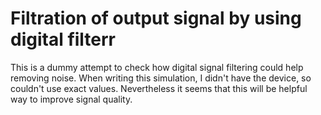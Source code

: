 # Filtration of output signal by using digital filterr

This is a dummy attempt to check how digital signal filtering could help removing noise. When writing this simulation, I didn't have the device, so couldn't use exact values. Nevertheless it seems that this will be helpful way to improve signal quality.